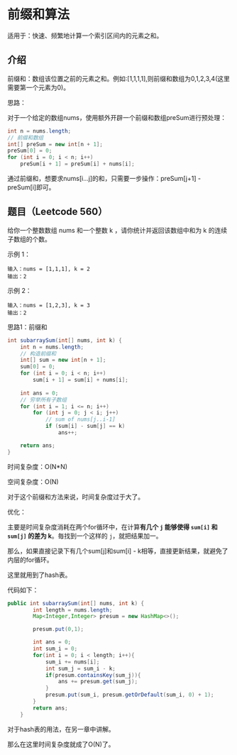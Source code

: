 # 前缀和算法

适用于：快速、频繁地计算一个索引区间内的元素之和。

## 介绍

前缀和：数组该位置之前的元素之和。例如:[1,1,1,1],则前缀和数组为0,1,2,3,4(这里需要第一个元素为0)。

思路：

对于一个给定的数组nums，使用额外开辟一个前缀和数组preSum进行预处理：

```java
int n = nums.length;
// 前缀和数组
int[] preSum = new int[n + 1];
preSum[0] = 0;
for (int i = 0; i < n; i++)
    preSum[i + 1] = preSum[i] + nums[i];
```

通过前缀和，想要求nums[i...j]的和，只需要一步操作：preSum[j+1] - preSum[i]即可。

## 题目（Leetcode 560）

给你一个整数数组 nums 和一个整数 k ，请你统计并返回该数组中和为 k 的连续子数组的个数。

示例 1：

```
输入：nums = [1,1,1], k = 2
输出：2
```


示例 2：

```
输入：nums = [1,2,3], k = 3
输出：2
```

思路1：前缀和

```java
int subarraySum(int[] nums, int k) {
    int n = nums.length;
    // 构造前缀和
    int[] sum = new int[n + 1];
    sum[0] = 0; 
    for (int i = 0; i < n; i++)
        sum[i + 1] = sum[i] + nums[i];
    
    int ans = 0;
    // 穷举所有子数组
    for (int i = 1; i <= n; i++)
        for (int j = 0; j < i; j++)
            // sum of nums[j..i-1]
            if (sum[i] - sum[j] == k)
                ans++;

    return ans;
}
```

时间复杂度：O(N*N)

空间复杂度：O(N)

对于这个前缀和方法来说，时间复杂度过于大了。

优化：

主要是时间复杂度消耗在两个for循环中，在计算**有几个 `j` 能够使得 `sum[i]` 和 `sum[j]` 的差为 k**。毎找到一个这样的 `j`，就把结果加一。

那么，如果直接记录下有几个sum[j]和sum[i] - k相等，直接更新结果，就避免了内层的for循环。

这里就用到了hash表。

代码如下：

```java
public int subarraySum(int[] nums, int k) {
        int length = nums.length;
        Map<Integer,Integer> presum = new HashMap<>();

        presum.put(0,1);

        int ans = 0;
        int sum_i = 0;
        for(int i = 0; i < length; i++){
            sum_i += nums[i];
            int sum_j = sum_i - k;
            if(presum.containsKey(sum_j)){
                ans += presum.get(sum_j);
            }
            presum.put(sum_i, presum.getOrDefault(sum_i, 0) + 1);
        }
        return ans;
    }
```

对于hash表的用法，在另一章中讲解。

那么在这里时间复杂度就成了O(N)了。